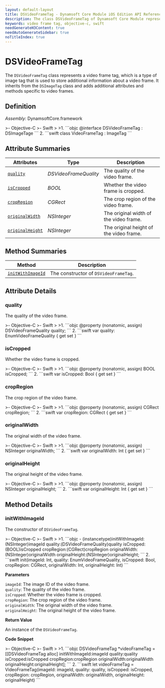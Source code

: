 ```yaml
---
layout: default-layout
title: DSVideoFrameTag - Dynamsoft Core Module iOS Edition API Reference
description: The class DSVideoFrameTag of Dynamsoft Core Module represents a video frame tag, which is a type of image tag that is used to store additional information about a video frame. It inherits from the DSImageTag class and adds additional attributes and methods specific to video frames.
keywords: video frame tag, objective-c, swift
needGenerateH3Content: true
needAutoGenerateSidebar: true
noTitleIndex: true
---
```


# DSVideoFrameTag

The `DSVideoFrameTag` class represents a video frame tag, which is a type of image tag that is used to store additional information about a video frame. It inherits from the `DSImageTag` class and adds additional attributes and methods specific to video frames.

## Definition

*Assembly:* DynamsoftCore.framework

<div class="sample-code-prefix"></div>
>- Objective-C
>- Swift
>
>1. 
```objc
@interface DSVideoFrameTag : DSImageTage
```
2. 
```swift
class VideoFrameTag : ImageTag
```

## Attribute Summaries

| Attributes | Type | Description |
| ---------- | ---- | ----------- |
| [`quality`](#quality) | *DSVideoFrameQuality* | The quality of the video frame. |
| [`isCropped`](#iscropped) | *BOOL* | Whether the video frame is cropped. |
| [`cropRegion`](#cropregion) | *CGRect* | The crop region of the video frame. |
| [`originalWidth`](#originalwidth) | *NSInteger* | The original width of the video frame. |
| [`originalHeight`](#originalheight) | *NSInteger* | The original height of the video frame. |

## Method Summaries

| Method | Description |
|------- |-------------|
| [`initWithImageId`](#initwithimageid) | The constructor of `DSVideoFrameTag`. |

## Attribute Details

### quality

The quality of the video frame.

<div class="sample-code-prefix"></div>
>- Objective-C
>- Swift
>
>1. 
```objc
@property (nonatomic, assign) DSVideoFrameQuality quality;
```
2. 
```swift
var quality: EnumVideoFrameQuality { get set }
```

### isCropped

Whether the video frame is cropped.

<div class="sample-code-prefix"></div>
>- Objective-C
>- Swift
>
>1. 
```objc
@property (nonatomic, assign) BOOL isCropped;
```
2. 
```swift
var isCropped: Bool { get set }
```

### cropRegion

The crop region of the video frame.

<div class="sample-code-prefix"></div>
>- Objective-C
>- Swift
>
>1. 
```objc
@property (nonatomic, assign) CGRect cropRegion;
```
2. 
```swift
var cropRegion: CGRect { get set }
```

### originalWidth

The original width of the video frame.

<div class="sample-code-prefix"></div>
>- Objective-C
>- Swift
>
>1. 
```objc
@property (nonatomic, assign) NSInteger originalWidth;
```
2. 
```swift
var originalWidth: Int { get set }
```

### originalHeight

The original height of the video frame.

<div class="sample-code-prefix"></div>
>- Objective-C
>- Swift
>
>1. 
```objc
@property (nonatomic, assign) NSInteger originalHeight;
```
2. 
```swift
var originalHeight: Int { get set }
```

## Method Details

### initWithImageId

The constructor of `DSVideoFrameTag`.

<div class="sample-code-prefix"></div>
>- Objective-C
>- Swift
>
>1. 
```objc
- (instancetype)initWithImageId:(NSInteger)imageId
                        quality:(DSVideoFrameQuality)quality
                      isCropped:(BOOL)isCropped
                     cropRegion:(CGRect)cropRegion
                  originalWidth:(NSInteger)originalWidth
                 originalHeight:(NSInteger)originalHeight;
```
2. 
```swift
init(imageId: Int, quality: EnumVideoFrameQuality, isCropped: Bool, cropRegion: CGRect, originalWidth: Int, originalHeight: Int)
```

**Parameters**

`imageId`: The image ID of the video frame.  
`quality`: The quality of the video frame.  
`isCropped`: Whether the video frame is cropped.  
`cropRegion`: The crop region of the video frame.  
`originalWidth`: The original width of the video frame.  
`originalHeight`: The original height of the video frame.

**Return Value**

An instance of the `DSVideoFrameTag`.

**Code Snippet**

<div class="sample-code-prefix"></div>
>- Objective-C
>- Swift
>
>1. 
```objc
DSVideoFrameTag *videoFrameTag = [[DSVideoFrameTag alloc] initWithImageId:imageId
                                                                  quality:quality
                                                                isCropped:isCropped
                                                               cropRegion:cropRegion
                                                            originalWidth:originalWidth
                                                           originalHeight:originalHeight];
```
2. 
```swift
let videoFrameTag = VideoFrameTag(imageId: imageId, quality: quality, isCropped: isCropped, cropRegion: cropRegion, originalWidth: originalWidth, originalHeight: originalHeight)
```
